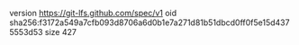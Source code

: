 version https://git-lfs.github.com/spec/v1
oid sha256:f3172a549a7cfb093d8706a6d0b1e7a271d81b51dbcd0ff0f5e15d4375553d53
size 427
